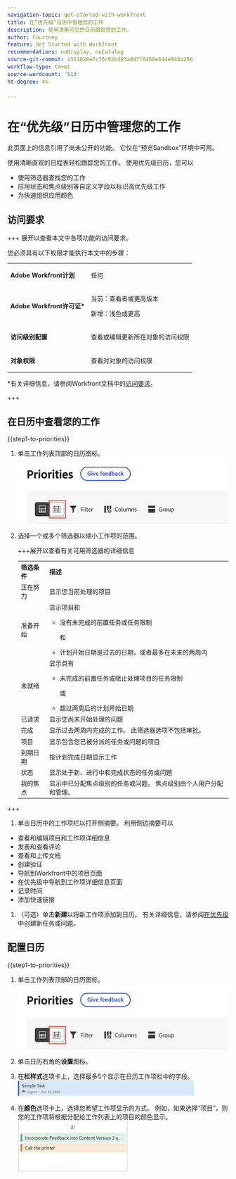 ```yaml
---
navigation-topic: get-started-with-workfront
title: 在“优先级”日历中管理您的工作
description: 使用清晰可见的日历跟踪您的工作。
author: Courtney
feature: Get Started with Workfront
recommendations: noDisplay, noCatalog
source-git-commit: a351028e7c76c92bd93a0d7f8460e644e940a256
workflow-type: tm+mt
source-wordcount: '513'
ht-degree: 4%

---
```



# 在“优先级”日历中管理您的工作

<span class="preview">此页面上的信息引用了尚未公开的功能。 它仅在“预览Sandbox”环境中可用。</span>

使用清晰直观的日程表轻松跟踪您的工作。 使用优先级日历，您可以

* 使用筛选器查找您的工作
* 应用状态和焦点级别等自定义字段以标识高优先级工作
* 为快速组织应用颜色

## 访问要求

+++ 展开以查看本文中各项功能的访问要求。

您必须具有以下权限才能执行本文中的步骤：

<table style="table-layout:auto"> 
 <col> 
 </col> 
 <col> 
 </col> 
 <tbody> 
  <tr> 
   <td role="rowheader"><strong>Adobe Workfront计划</strong></td> 
   <td> <p>任何</p> </td> 
  </tr> 
  <tr> 
   <td role="rowheader"><strong>Adobe Workfront许可证*</strong></td> 
   <td> 
   <p>当前：查看者或更高版本</p>
   <p>新增：浅色或更高</p> 
   </td> 
  </tr> 
  <tr> 
   <td role="rowheader"><strong>访问级别配置</strong></td> 
   <td> <p>查看或编辑更新所在对象的访问权限</p></td> 
  </tr> 
  <tr> 
   <td role="rowheader"><strong>对象权限</strong></td> 
   <td> <p>查看对对象的访问权限</p></td> 
  </tr> 
 </tbody> 
</table>

*有关详细信息，请参阅Workfront文档中的[访问要求](/help/quicksilver/administration-and-setup/add-users/access-levels-and-object-permissions/access-level-requirements-in-documentation.md)。

+++

## 在日历中查看您的工作

{{step1-to-priorities}}

1. 单击工作列表顶部的日历图标。
   ![日历图标](assets/calendar-tab.png)
1. 选择一个或多个筛选器以缩小工作项的范围。

   +++展开以查看有关可用筛选器的详细信息
   <table>
    <tbody>
    <tr>
    <th>筛选条件</th>
    <th>描述</th>
    </tr>
        <tr>
        <td>正在努力</td>
        <td>显示您当前处理的项目</td>
        </tr>
        <tr>
        <td>准备开始</td>
        <td>显示项目和 
        <ul>
        <li>没有未完成的前置任务或任务限制</li>
        <p>和</p>
        <li>计划开始日期是过去的日期，或者最多在未来的两周内</li>
        </ul>
        </td>
        </tr>
        <tr>
        <td>未就绪</td>
        <td>显示具有
        <ul>
        <li>未完成的前置任务或阻止处理项目的任务限制</li>
        <p>或</p>
        <li>超过两周后的计划开始日期</li>
        </ul>
        </td>
        </tr>
        <tr>
        <td>已请求</td>
        <td>显示您尚未开始处理的问题</td>
        </tr>
        <td>完成</td>
        <td>显示过去两周内完成的工作。 此筛选器选项不包括审批。</td>
        </tr>
        <tr>
        <td>项目</td>
        <td>显示包含您已被分派的任务或问题的项目</td>
        </tr>
        <tr>
        <td>到期日期</td>
        <td>按计划完成日期显示工作</td>
        </tr>
        <tr>
        <td>状态</td>
        <td>显示处于新、进行中和完成状态的任务或问题</td>
        </tr>
        <tr>
        <td>我的焦点</td>
        <td>显示中已分配焦点级别的任务或问题。 焦点级别由个人用户分配和管理。</td>
        </tr>
    </tbody>
    </table>

+++

1. 单击日历中的工作项栏以打开侧摘要。 利用侧边摘要可以

* 查看和编辑项目和工作项详细信息
* 发表和查看评论
* 查看和上传文档
* 创建验证
* 导航到Workfront中的项目页面
* 在优先级中导航到工作项详细信息页面
* 记录时间
* 添加快速链接

1. （可选）单击&#x200B;**新建**&#x200B;以将新工作项添加到日历。 有关详细信息，请参阅[在优先级](/help/quicksilver/workfront-basics/priorities/create-task-issue-priorities.md)中创建新任务或问题。

## 配置日历

{{step1-to-priorities}}

1. 单击工作列表顶部的日历图标。
   ![日历图标](assets/calendar-tab.png)
1. 单击日历右角的&#x200B;**设置**&#x200B;图标。

1. 在&#x200B;**栏样式**选项卡上，选择最多5个显示在日历工作项栏中的字段。
   ![示例栏](assets/sample-task-for-field-config.png)

1. 在&#x200B;**颜色**选项卡上，选择您希望工作项显示的方式。 例如，如果选择“项目”，则您的工作项将根据分配给工作列表上的项目的颜色显示。
   ![示例颜色项目](assets/sample-calendar-projects.png)

